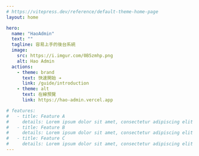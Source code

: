 ```yaml
---
# https://vitepress.dev/reference/default-theme-home-page
layout: home

hero:
  name: "HaoAdmin"
  text: ""
  tagline: 容易上手的後台系統
  image:
    src: https://i.imgur.com/0B5zmhp.png
    alt: Hao Admin
  actions:
    - theme: brand
      text: 快速開始 ➔
      link: /guide/introduction
    - theme: alt
      text: 在線預覽
      link: https://hao-admin.vercel.app

# features:
#   - title: Feature A
#     details: Lorem ipsum dolor sit amet, consectetur adipiscing elit
#   - title: Feature B
#     details: Lorem ipsum dolor sit amet, consectetur adipiscing elit
#   - title: Feature C
#     details: Lorem ipsum dolor sit amet, consectetur adipiscing elit
---
```


